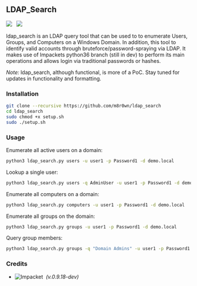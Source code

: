 ## LDAP_Search

![](https://img.shields.io/badge/Python-3.6-blue.svg)&nbsp;&nbsp;
![](https://img.shields.io/badge/License-GPL%203.0-green.svg)

ldap_search is an LDAP query tool that can be used to to enumerate Users, Groups, and Computers on a Windows Domain. In addition, this tool to identify valid accounts through bruteforce/password-spraying via LDAP. It makes use of Impackets python36 branch (still in dev) to perform its main operations and allows login via traditional passwords or hashes.

*Note:* ldap_search, although functional, is more of a PoC. Stay tuned for updates in functionality and formatting.

### Installation
```bash
git clone --recursive https://github.com/m8r0wn/ldap_search
cd ldap_search
sudo chmod +x setup.sh
sudo ./setup.sh
```

### Usage

Enumerate all active users on a domain:
```bash
python3 ldap_search.py users -u user1 -p Password1 -d demo.local
```

Lookup a single user:
```bash
python3 ldap_search.py users -q AdminUser -u user1 -p Password1 -d demo.local
```

Enumerate all computers on a domain:
```bash
python3 ldap_search.py computers -u user1 -p Password1 -d demo.local
```

Enumerate all groups on the domain:
```bash
python3 ldap_search.py groups -u user1 -p Password1 -d demo.local
```

Query group members:
```bash
python3 ldap_search.py groups -q "Domain Admins" -u user1 -p Password1 -d demo.local
```

### Credits
* ![Impacket](https://github.com/SecureAuthCorp/impacket/tree/python36)&nbsp;&nbsp;*(v.0.9.18-dev)*
